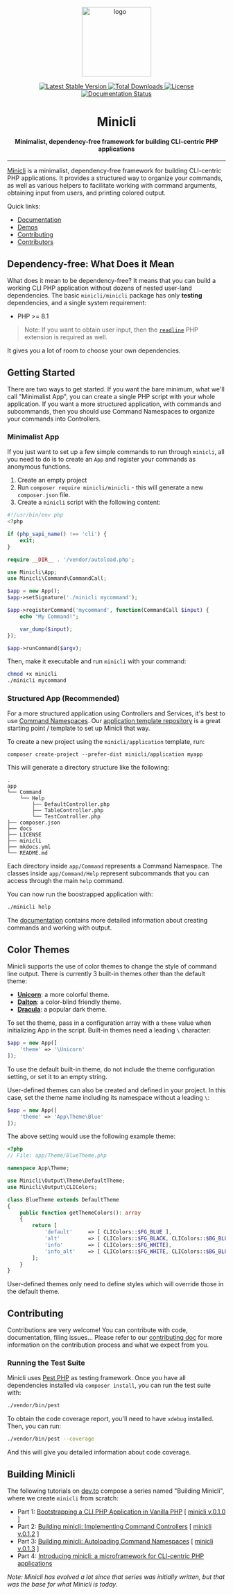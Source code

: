 <p align="center">
<img src="https://minicli.dev/images/minicli_logo_term_pink.png" align="center" alt="logo" title="Minicli logo" alt="Minicli Logo" width="160">
</p>

<p align="center">
    <a href="//packagist.org/packages/minicli/minicli">
        <img src="https://poser.pugx.org/minicli/minicli/v" alt="Latest Stable Version" title="Latest Stable Version">
    </a>
    <a href="//packagist.org/packages/minicli/minicli">
        <img src="https://poser.pugx.org/minicli/minicli/downloads" alt="Total Downloads" title="Total Downloads">
    </a>
    <a href="//packagist.org/packages/minicli/minicli">
        <img src="https://poser.pugx.org/minicli/minicli/license" alt="License" title="License">
    </a>
    <a href="https://docs.minicli.dev/en/latest/?badge=latest">
        <img src="https://readthedocs.org/projects/minicliphp/badge/?version=latest" alt="Documentation Status" title="Documentation Status">
    </a>
    <h1 align="center">
        Minicli
    </h1>
    <h4 align="center">
        Minimalist, dependency-free framework for building CLI-centric PHP applications
    </h4>
</p>
<hr>

[Minicli](https://docs.minicli.dev) is a minimalist, dependency-free framework for building CLI-centric PHP applications. It provides a structured way to organize your commands, as well as various helpers to facilitate working with command arguments, obtaining input from users, and printing colored output.

Quick links:

- [Documentation](https://docs.minicli.dev)
- [Demos](https://github.com/minicli/demos)
- [Contributing](CONTRIBUTING.md)
- [Contributors](CONTRIBUTORS.md)

## Dependency-free: What Does it Mean

What does it mean to be dependency-free? It means that you can build a working CLI PHP application without dozens of nested user-land dependencies. The basic `minicli/minicli` package has only **testing** dependencies, and a single system requirement:

- PHP >= 8.1

> Note: If you want to obtain user input, then the [`readline`](https://www.php.net/manual/en/function.readline.php) PHP extension is required as well.

It gives you a lot of room to choose your own dependencies.

## Getting Started

There are two ways to get started. If you want the bare minimum, what we'll call "Minimalist App", you can create a single PHP script with your whole application. If you want a more structured application, with commands and subcommands, then you should use Command Namespaces to organize your commands into Controllers.

### Minimalist App

If you just want to set up a few simple commands to run through `minicli`, all you need to do is to create an `App` and register your commands as anonymous functions.

1. Create an empty project
2. Run `composer require minicli/minicli` - this will generate a new `composer.json` file.
3. Create a `minicli` script with the following content:

```php
#!/usr/bin/env php
<?php

if (php_sapi_name() !== 'cli') {
    exit;
}

require __DIR__ . '/vendor/autoload.php';

use Minicli\App;
use Minicli\Command\CommandCall;

$app = new App();
$app->setSignature('./minicli mycommand');

$app->registerCommand('mycommand', function(CommandCall $input) {
    echo "My Command!";

    var_dump($input);
});

$app->runCommand($argv);
```

Then, make it executable and run `minicli` with your command:


```bash
chmod +x minicli
./minicli mycommand
```

### Structured App (Recommended)

For a more structured application using Controllers and Services, it's best to use [Command Namespaces](https://docs.minicli.dev/en/latest/getting_started/creating-controllers/#creating-command-controllers).
Our [application template repository](https://github.com/minicli/application) is a great starting point / template to set up Minicli that way.

To create a new project using the `minicli/application` template, run:

```
composer create-project --prefer-dist minicli/application myapp
```

This will generate a directory structure like the following:

```
.
app
└── Command
    └── Help
        ├── DefaultController.php
        ├── TableController.php
        └── TestController.php
├── composer.json
├── docs
├── LICENSE
├── minicli
├── mkdocs.yml
└── README.md

```

Each directory inside `app/Command` represents a Command Namespace.
The classes inside `app/Command/Help` represent subcommands that you can access through the main `help` command.

You can now run the boostrapped application with:

```bash
./minicli help
```

The [documentation](https://docs.minicli.dev) contains more detailed information about creating commands and working with output.

## Color Themes

Minicli supports the use of color themes to change the style of command line output. There is currently 3 built-in themes other than the default theme:

- **[Unicorn](https://docs.minicli.dev/en/latest/output/using-themes/#unicorn)**: a more colorful theme.
- **[Dalton](https://docs.minicli.dev/en/latest/output/using-themes/#dalton)**: a color-blind friendly theme.
- **[Dracula](https://docs.minicli.dev/en/latest/output/using-themes/#dracula)**: a popular dark theme.

To set the theme, pass in a configuration array with a `theme` value when initializing App in the script. Built-in themes need a leading `\` character:

```php
$app = new App([
    'theme' => '\Unicorn'
]);
```

To use the default built-in theme, do not include the theme configuration setting, or set it to an empty string.

User-defined themes can also be created and defined in your project. In this case, set the theme name including its namespace without a leading `\`:


```php
$app = new App([
    'theme' => 'App\Theme\Blue'
]);
```

The above setting would use the following example theme:

```php
<?php
// File: app/Theme/BlueTheme.php

namespace App\Theme;

use Minicli\Output\Theme\DefaultTheme;
use Minicli\Output\CLIColors;

class BlueTheme extends DefaultTheme
{
    public function getThemeColors(): array
    {
        return [
            'default'     => [ CLIColors::$FG_BLUE ],
            'alt'         => [ CLIColors::$FG_BLACK, CLIColors::$BG_BLUE ],
            'info'        => [ CLIColors::$FG_WHITE],
            'info_alt'    => [ CLIColors::$FG_WHITE, CLIColors::$BG_BLUE ]
        ];
    }
}
```

User-defined themes only need to define styles which will override those in the default theme.

## Contributing

Contributions are very welcome! You can contribute with code, documentation, filing issues... Please refer to our [contributing doc](CONTRIBUTING.md) for more information on the contribution process and what we expect from you.

### Running the Test Suite

Minicli uses [Pest PHP](https://pestphp.com) as testing framework. Once you have all dependencies installed via `composer install`, you can run the test suite with:

```bash
./vendor/bin/pest
```

To obtain the code coverage report, you'll need to have `xdebug` installed. Then, you can run:

```bash
./vendor/bin/pest --coverage
```

And this will give you detailed information about code coverage.

## Building Minicli

The following tutorials on [dev.to](https://dev.to/erikaheidi) compose a series named "Building Minicli", where we create `minicli` from scratch:

 - Part 1: [Bootstrapping a CLI PHP Application in Vanilla PHP](https://dev.to/erikaheidi/bootstrapping-a-cli-php-application-in-vanilla-php-4ee) [ [minicli v.0.1.0](https://github.com/erikaheidi/minicli/tree/0.1.0) ]
 - Part 2: [Building minicli: Implementing Command Controllers](https://dev.to/erikaheidi/php-in-the-command-line-implementing-command-controllers-13lh) [ [minicli v.0.1.2](https://github.com/erikaheidi/minicli/tree/0.1.2) ]
 - Part 3: [Building minicli: Autoloading Command Namespaces](https://dev.to/erikaheidi/building-minicli-autoloading-command-namespaces-3ljm) [ [minicli v.0.1.3](https://github.com/erikaheidi/minicli/tree/0.1.3) ]
 - Part 4: [Introducing minicli: a microframework for CLI-centric PHP applications](https://dev.to/erikaheidi/introducing-minicli-a-microframework-for-cli-centric-php-applications-44ik)

_Note: Minicli has evolved a lot since that series was initially written, but that was the base for what Minicli is today._

